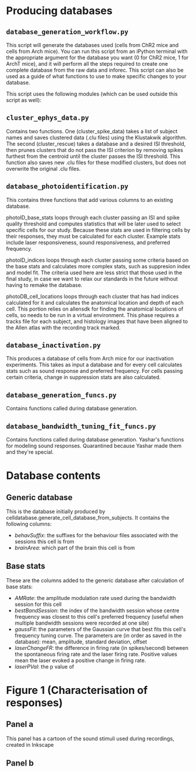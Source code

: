 # Producing databases
## `database_generation_workflow.py`
This script will generate the databases used (cells from ChR2 mice and cells from Arch mice). You can run this script from an iPython terminal with the appropriate argument for the database you want (0 for ChR2 mice, 1 for ArchT mice), and it will perform all the steps required to create one complete database from the raw data and inforec. This script can also be used as a guide of what functions to use to make specific changes to your database.

This script uses the following modules (which can be used outside this script as well):

## `cluster_ephys_data.py`
Contains two functions. One (cluster_spike_data) takes a list of subject names and saves clustered data (.clu files) using the Klustakwik algorithm. The second (cluster_rescue) takes a database and a desired ISI threshold, then prunes clusters that do not pass the ISI criterion by removing spikes furthest from the centroid until the cluster passes the ISI threshold. This function also saves new .clu files for these modified clusters, but does not overwrite the original .clu files.

## `database_photoidentification.py`
This contains three functions that add various columns to an existing database.

photoID_base_stats loops through each cluster passing an ISI and spike quality threshold and computes statistics that will be later used to select specific cells for our study. Because these stats are used in filtering cells by their responses, they must be calculated for each cluster. Example stats include laser responsiveness, sound responsiveness, and preferred frequency.

photoID_indices loops through each cluster passing some criteria based on the base stats and calculates more complex stats, such as suppresion index and model fit. The criteria used here are less strict that those used in the final study, in case we want to relax our standards in the future without having to remake the database.

photoDB_cell_locations loops through each cluster that has had indices calculated for it and calculates the anatomical location and depth of each cell. This portion relies on allensdk for finding the anatomical locations of cells, so needs to be run in a virtual environment. This phase requires a tracks file for each subject, and histology images that have been aligned to the Allen atlas with the recording track marked.

## `database_inactivation.py`
This produces a database of cells from Arch mice for our inactivation experiments.
This takes as input a database and for every cell calculates stats such as sound response and preferred frequency. For cells passing certain criteria, change in suppression stats are also calculated.

## `database_generation_funcs.py`
Contains functions called during database generation.

## `database_bandwidth_tuning_fit_funcs.py`
Contains functions called during database generation. Yashar's functions for modeling sound responses. Quarantined because Yashar made them and they're special.

# Database contents
## Generic database
This is the database initially produced by celldatabase.generate_cell_database_from_subjects. It contains the following columns:

* *behavSuffix*: the suffixes for the behaviour files associated with the sessions this cell is from
* *brainArea*: which part of the brain this cell is from

## Base stats
These are the columns added to the generic database after calculation of base stats:

* *AMRate*: the amplitude modulation rate used during the bandwidth session for this cell
* *bestBandSession*: the index of the bandwidth session  whose centre frequency was closest to this cell's preferred frequency (useful when multiple bandwidth sessions were recorded at one site)
* *gaussFit*: the parameters of the Gaussian curve that best fits this cell's frequency tuning curve. The parameters are (in order as saved in the database): mean, amplitude, standard deviation, offset
* *laserChangeFR*: the difference in firing rate (in spikes/second) between the spontaneous firing rate and the laser firing rate. Positive values mean the laser evoked a positive change in firing rate.
* *laserPVal*: the p value of

# Figure 1 (Characterisation of responses)
## Panel a
This panel has a cartoon of the sound stimuli used during recordings, created in Inkscape
## Panel b
